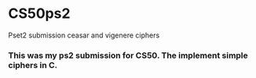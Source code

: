 # CS50ps2
Pset2 submission ceasar and vigenere ciphers

###  This was my ps2 submission for CS50.  The implement simple ciphers in C.

